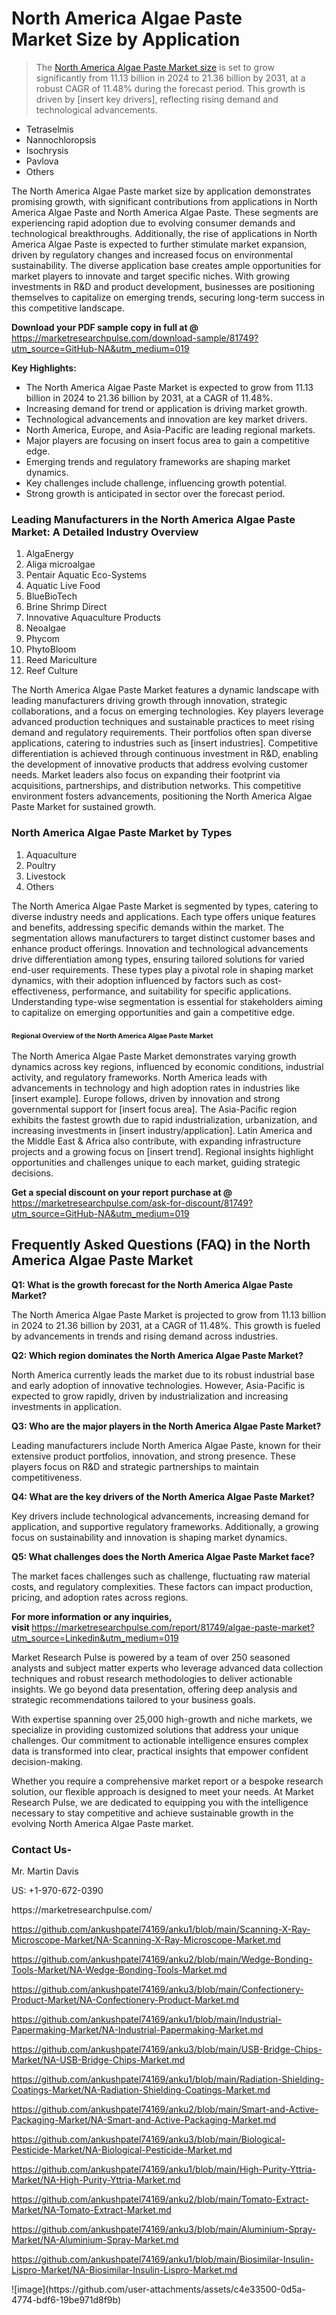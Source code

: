 <h1>North America Algae Paste Market&nbsp;Size by Application</h1><blockquote><p>The <a href="https://marketresearchpulse.com/download-sample/81749?utm_source=GitHub-NA&amp;utm_medium=019">North America Algae Paste Market size</a> is set to grow significantly from 11.13 billion in 2024 to 21.36 billion by 2031, at a robust CAGR of 11.48% during the forecast period. This growth is driven by [insert key drivers], reflecting rising demand and technological advancements.</p></blockquote><ul><li>Tetraselmis<li> Nannochloropsis<li> Isochrysis<li> Pavlova<li> Others</li></ul><p>The North America Algae Paste market size by application demonstrates promising growth, with significant contributions from applications in North America Algae Paste and North America Algae Paste. These segments are experiencing rapid adoption due to evolving consumer demands and technological breakthroughs. Additionally, the rise of applications in North America Algae Paste is expected to further stimulate market expansion, driven by regulatory changes and increased focus on environmental sustainability. The diverse application base creates ample opportunities for market players to innovate and target specific niches. With growing investments in R&D and product development, businesses are positioning themselves to capitalize on emerging trends, securing long-term success in this competitive landscape.</p><p><strong>Download your PDF sample copy in full at @ </strong><a href="https://marketresearchpulse.com/download-sample/81749?utm_source=GitHub-NA&amp;utm_medium=019">https://marketresearchpulse.com/download-sample/81749?utm_source=GitHub-NA&amp;utm_medium=019</a></p><p><strong>Key Highlights: </strong></p><ul><li>The North America Algae Paste Market is expected to grow from 11.13 billion in 2024 to 21.36 billion by 2031, at a CAGR of 11.48%.</li><li>Increasing demand for trend or application is driving market growth.</li><li>Technological advancements and innovation are key market drivers.</li><li>North America, Europe, and Asia-Pacific are leading regional markets.</li><li>Major players are focusing on insert focus area to gain a competitive edge.</li><li>Emerging trends and regulatory frameworks are shaping market dynamics.</li><li>Key challenges include challenge, influencing growth potential.</li><li>Strong growth is anticipated in sector over the forecast period.</li></ul><h3>Leading Manufacturers in the North America Algae Paste Market: A Detailed Industry Overview</h3><ol><li>AlgaEnergy</li><li>Aliga microalgae</li><li>Pentair Aquatic Eco-Systems</li><li>Aquatic Live Food</li><li>BlueBioTech</li><li>Brine Shrimp Direct</li><li>Innovative Aquaculture Products</li><li>Neoalgae</li><li>Phycom</li><li>PhytoBloom</li><li>Reed Mariculture</li><li>Reef Culture</li></ol><div class="flex max-w-full flex-col flex-grow"><div class="min-h-8 text-message flex w-full flex-col items-end gap-2 whitespace-normal break-words [.text-message+&amp;]:mt-5" dir="auto" data-message-author-role="assistant" data-message-id="fd8432e4-4910-450d-b182-61b7bfb0a01f" data-message-model-slug="gpt-4o"><div class="flex w-full flex-col gap-1 empty:hidden first:pt-[3px]"><div class="markdown prose w-full break-words dark:prose-invert light"><p>The North America Algae Paste Market features a dynamic landscape with leading manufacturers driving growth through innovation, strategic collaborations, and a focus on emerging technologies. Key players leverage advanced production techniques and sustainable practices to meet rising demand and regulatory requirements. Their portfolios often span diverse applications, catering to industries such as [insert industries]. Competitive differentiation is achieved through continuous investment in R&amp;D, enabling the development of innovative products that address evolving customer needs. Market leaders also focus on expanding their footprint via acquisitions, partnerships, and distribution networks. This competitive environment fosters advancements, positioning the North America Algae Paste Market for sustained growth.</p></div></div></div></div><h3>North America Algae Paste Market by Types</h3><ol><li>Aquaculture<li> Poultry<li> Livestock<li> Others</li></ol><div class="flex max-w-full flex-col flex-grow"><div class="min-h-8 text-message flex w-full flex-col items-end gap-2 whitespace-normal break-words [.text-message+&amp;]:mt-5" dir="auto" data-message-author-role="assistant" data-message-id="084470be-0bb7-4664-bddf-5156b4f41249" data-message-model-slug="gpt-4o-mini"><div class="flex w-full flex-col gap-1 empty:hidden first:pt-[3px]"><div class="markdown prose w-full break-words dark:prose-invert light"><p>The North America Algae Paste Market is segmented by types, catering to diverse industry needs and applications. Each type offers unique features and benefits, addressing specific demands within the market. The segmentation allows manufacturers to target distinct customer bases and enhance product offerings. Innovation and technological advancements drive differentiation among types, ensuring tailored solutions for varied end-user requirements. These types play a pivotal role in shaping market dynamics, with their adoption influenced by factors such as cost-effectiveness, performance, and suitability for specific applications. Understanding type-wise segmentation is essential for stakeholders aiming to capitalize on emerging opportunities and gain a competitive edge.</p></div></div></div></div><h3><span style="font-size: 11px;">Regional Overview of the North America Algae Paste Market</span></h3><div class="flex max-w-full flex-col flex-grow"><div class="min-h-8 text-message flex w-full flex-col items-end gap-2 whitespace-normal break-words [.text-message+&amp;]:mt-5" dir="auto" data-message-author-role="assistant" data-message-id="e9038762-ce64-4e30-91c9-9bd413514231" data-message-model-slug="gpt-4o-mini"><div class="flex w-full flex-col gap-1 empty:hidden first:pt-[3px]"><div class="markdown prose w-full break-words dark:prose-invert light"><p>The North America Algae Paste Market demonstrates varying growth dynamics across key regions, influenced by economic conditions, industrial activity, and regulatory frameworks. North America leads with advancements in technology and high adoption rates in industries like [insert example]. Europe follows, driven by innovation and strong governmental support for [insert focus area]. The Asia-Pacific region exhibits the fastest growth due to rapid industrialization, urbanization, and increasing investments in [insert industry/application]. Latin America and the Middle East &amp; Africa also contribute, with expanding infrastructure projects and a growing focus on [insert trend]. Regional insights highlight opportunities and challenges unique to each market, guiding strategic decisions.</p></div></div></div></div><p><strong>Get a special discount on your report purchase at @ </strong><a href="https://marketresearchpulse.com/ask-for-discount/81749?utm_source=GitHub-NA&amp;utm_medium=019">https://marketresearchpulse.com/ask-for-discount/81749?utm_source=GitHub-NA&amp;utm_medium=019</a></p><h2>Frequently Asked Questions (FAQ) in the North America Algae Paste Market</h2><p><strong>Q1: What is the growth forecast for the North America Algae Paste Market?</strong></p><p>The North America Algae Paste Market is projected to grow from 11.13 billion in 2024 to 21.36 billion by 2031, at a CAGR of 11.48%. This growth is fueled by advancements in trends and rising demand across industries.</p><p><strong>Q2: Which region dominates the North America Algae Paste Market?</strong></p><p>North America currently leads the market due to its robust industrial base and early adoption of innovative technologies. However, Asia-Pacific is expected to grow rapidly, driven by industrialization and increasing investments in application.</p><p><strong>Q3: Who are the major players in the North America Algae Paste Market?</strong></p><p>Leading manufacturers include North America Algae Paste, known for their extensive product portfolios, innovation, and strong presence. These players focus on R&amp;D and strategic partnerships to maintain competitiveness.</p><p><strong>Q4: What are the key drivers of the North America Algae Paste Market?</strong></p><p>Key drivers include technological advancements, increasing demand for application, and supportive regulatory frameworks. Additionally, a growing focus on sustainability and innovation is shaping market dynamics.</p><p><strong>Q5: What challenges does the North America Algae Paste Market face?</strong></p><p>The market faces challenges such as challenge, fluctuating raw material costs, and regulatory complexities. These factors can impact production, pricing, and adoption rates across regions.</p><p><strong>For more information or any inquiries, visit&nbsp;</strong><a href="https://marketresearchpulse.com/report/81749/algae-paste-market?utm_source=Linkedin&utm_medium=019">https://marketresearchpulse.com/report/81749/algae-paste-market?utm_source=Linkedin&utm_medium=019</a></p><p>Market Research Pulse is powered by a team of over 250 seasoned analysts and subject matter experts who leverage advanced data collection techniques and robust research methodologies to deliver actionable insights. We go beyond data presentation, offering deep analysis and strategic recommendations tailored to your business goals.</p><p>With expertise spanning over 25,000 high-growth and niche markets, we specialize in providing customized solutions that address your unique challenges. Our commitment to actionable intelligence ensures complex data is transformed into clear, practical insights that empower confident decision-making.</p><p>Whether you require a comprehensive market report or a bespoke research solution, our flexible approach is designed to meet your needs. At Market Research Pulse, we are dedicated to equipping you with the intelligence necessary to stay competitive and achieve sustainable growth in the evolving North America Algae Paste market.</p><h3><strong>Contact Us-</strong></h3><p>Mr. Martin Davis</p><p>US: +1-970-672-0390</p><p>https://marketresearchpulse.com/</p><p><a href="https://github.com/ankushpatel74169/anku1/blob/main/Scanning-X-Ray-Microscope-Market/NA-Scanning-X-Ray-Microscope-Market.md">https://github.com/ankushpatel74169/anku1/blob/main/Scanning-X-Ray-Microscope-Market/NA-Scanning-X-Ray-Microscope-Market.md</a></p><p><a href="https://github.com/ankushpatel74169/anku2/blob/main/Wedge-Bonding-Tools-Market/NA-Wedge-Bonding-Tools-Market.md">https://github.com/ankushpatel74169/anku2/blob/main/Wedge-Bonding-Tools-Market/NA-Wedge-Bonding-Tools-Market.md</a></p><p><a href="https://github.com/ankushpatel74169/anku3/blob/main/Confectionery-Product-Market/NA-Confectionery-Product-Market.md">https://github.com/ankushpatel74169/anku3/blob/main/Confectionery-Product-Market/NA-Confectionery-Product-Market.md</a></p><p><a href="https://github.com/ankushpatel74169/anku1/blob/main/Industrial-Papermaking-Market/NA-Industrial-Papermaking-Market.md">https://github.com/ankushpatel74169/anku1/blob/main/Industrial-Papermaking-Market/NA-Industrial-Papermaking-Market.md</a></p><p><a href="https://github.com/ankushpatel74169/anku3/blob/main/USB-Bridge-Chips-Market/NA-USB-Bridge-Chips-Market.md">https://github.com/ankushpatel74169/anku3/blob/main/USB-Bridge-Chips-Market/NA-USB-Bridge-Chips-Market.md</a></p><p><a href="https://github.com/ankushpatel74169/anku1/blob/main/Radiation-Shielding-Coatings-Market/NA-Radiation-Shielding-Coatings-Market.md">https://github.com/ankushpatel74169/anku1/blob/main/Radiation-Shielding-Coatings-Market/NA-Radiation-Shielding-Coatings-Market.md</a></p><p><a href="https://github.com/ankushpatel74169/anku2/blob/main/Smart-and-Active-Packaging-Market/NA-Smart-and-Active-Packaging-Market.md">https://github.com/ankushpatel74169/anku2/blob/main/Smart-and-Active-Packaging-Market/NA-Smart-and-Active-Packaging-Market.md</a></p><p><a href="https://github.com/ankushpatel74169/anku3/blob/main/Biological-Pesticide-Market/NA-Biological-Pesticide-Market.md">https://github.com/ankushpatel74169/anku3/blob/main/Biological-Pesticide-Market/NA-Biological-Pesticide-Market.md</a></p><p><a href="https://github.com/ankushpatel74169/anku1/blob/main/High-Purity-Yttria-Market/NA-High-Purity-Yttria-Market.md">https://github.com/ankushpatel74169/anku1/blob/main/High-Purity-Yttria-Market/NA-High-Purity-Yttria-Market.md</a></p><p><a href="https://github.com/ankushpatel74169/anku2/blob/main/Tomato-Extract-Market/NA-Tomato-Extract-Market.md">https://github.com/ankushpatel74169/anku2/blob/main/Tomato-Extract-Market/NA-Tomato-Extract-Market.md</a></p><p><a href="https://github.com/ankushpatel74169/anku3/blob/main/Aluminium-Spray-Market/NA-Aluminium-Spray-Market.md">https://github.com/ankushpatel74169/anku3/blob/main/Aluminium-Spray-Market/NA-Aluminium-Spray-Market.md</a></p><p><a href="https://github.com/ankushpatel74169/anku1/blob/main/Biosimilar-Insulin-Lispro-Market/NA-Biosimilar-Insulin-Lispro-Market.md">https://github.com/ankushpatel74169/anku1/blob/main/Biosimilar-Insulin-Lispro-Market/NA-Biosimilar-Insulin-Lispro-Market.md</a></p>
![image](https://github.com/user-attachments/assets/c4e33500-0d5a-4774-bdf6-19be971d8f9b)
